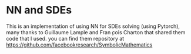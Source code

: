 # NN and SDEs

This is an implementation of using NN for SDEs solving (using Pytorch), many thanks to Guillaume Lample and Fran ̧cois Charton that shared them code that I used. you can find them repository at https://github.com/facebookresearch/SymbolicMathematics 
